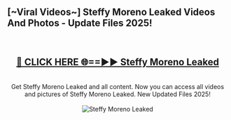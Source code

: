 <h2>[~Viral Videos~] Steffy Moreno Leaked Videos And Photos - Update Files 2025!</h2>
<br>
<div align="center">
<h2><a href="https://top-ai-tools.click/QrbHav" rel="nofollow">🔴 CLICK HERE 🌐==►► Steffy Moreno Leaked</a></h2>
<br>
Get Steffy Moreno Leaked and all content. Now you can access all videos and pictures of Steffy Moreno Leaked. New Updated Files 2025!
<br>
<br>
<a href="https://top-ai-tools.click/QrbHav" rel="nofollow" data-target="animated-image.originalLink"><img src="https://i.ibb.co.com/WyWwxjT/player-gif2.gif" alt="Steffy Moreno Leaked" style="max-width: 100%; display: inline-block;" data-target="animated-image.originalImage"></a>
</div>
<br>